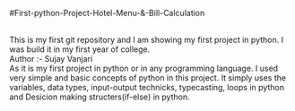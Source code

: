 #First-python-Project-Hotel-Menu-&-Bill-Calculation
<br>

<br>
This is my first git repository and I am showing my first project in python. I was build it in my first year of college.
<br>
Author :- Sujay Vanjari
<br>
   As it is my first project in python or in any programming language. I used very simple and basic concepts of python in this project. 
It simply uses the variables, data types, input-output technicks, typecasting, loops in python and Desicion making structers(if-else) in python. 
